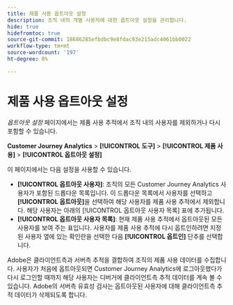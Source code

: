 ```yaml
---
title: 제품 사용 옵트아웃 설정
description: 조직 내의 개별 사용자에 대한 옵트아웃 설정을 관리합니다.
hide: true
hidefromtoc: true
source-git-commit: 18686285efbdbc9e8fdac93e215adc4061bb0022
workflow-type: tm+mt
source-wordcount: '197'
ht-degree: 0%

---
```


# 제품 사용 옵트아웃 설정

_옵트아웃 설정_ 페이지에서는 제품 사용 추적에서 조직 내의 사용자를 제외하거나 다시 포함할 수 있습니다.

**Customer Journey Analytics** > **[!UICONTROL 도구]** > **[!UICONTROL 제품 사용]** > **[!UICONTROL 옵트아웃 설정]**

이 페이지에서는 다음 설정을 사용할 수 있습니다.

* **[!UICONTROL 옵트아웃 사용자]**: 조직의 모든 Customer Journey Analytics 사용자가 포함된 드롭다운 목록입니다. 이 드롭다운 목록에서 사용자를 선택하고 **[!UICONTROL 옵트아웃]**&#x200B;을 선택하여 해당 사용자를 제품 사용 추적에서 제외합니다. 해당 사용자는 아래의 [!UICONTROL 옵트아웃 사용자 목록] 표에 추가됩니다.
* **[!UICONTROL 옵트아웃 사용자 목록]**: 현재 제품 사용 추적에서 옵트아웃된 모든 사용자를 보여 주는 표입니다. 사용자를 제품 사용 추적에 다시 옵트인하려면 지정된 사용자 옆에 있는 확인란을 선택한 다음 **[!UICONTROL 옵트인]** 단추를 선택합니다.

Adobe은 클라이언트측과 서버측 추적을 결합하여 조직의 제품 사용 데이터를 수집합니다. 사용자가 처음에 옵트아웃되면 Customer Journey Analytics에 로그아웃했다가 다시 로그인할 때까지 해당 사용자는 디버거에 클라이언트측 추적 데이터를 계속 볼 수 있습니다. Adobe의 서버측 유효성 검사는 옵트아웃된 사용자에 대해 클라이언트측 추적 데이터가 삭제되도록 합니다.
